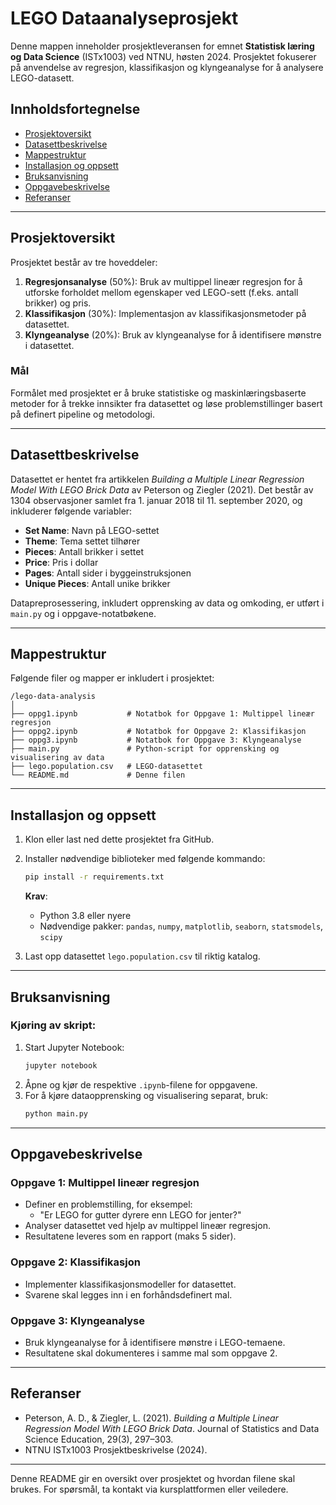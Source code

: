 
# LEGO Dataanalyseprosjekt

Denne mappen inneholder prosjektleveransen for emnet **Statistisk læring og Data Science** (ISTx1003) ved NTNU, høsten 2024. Prosjektet fokuserer på anvendelse av regresjon, klassifikasjon og klyngeanalyse for å analysere LEGO-datasett.

## Innholdsfortegnelse
- [Prosjektoversikt](#prosjektoversikt)
- [Datasettbeskrivelse](#datasettbeskrivelse)
- [Mappestruktur](#mappestruktur)
- [Installasjon og oppsett](#installasjon-og-oppsett)
- [Bruksanvisning](#bruksanvisning)
- [Oppgavebeskrivelse](#oppgavebeskrivelse)
- [Referanser](#referanser)

---

## Prosjektoversikt
Prosjektet består av tre hoveddeler:
1. **Regresjonsanalyse** (50%): Bruk av multippel lineær regresjon for å utforske forholdet mellom egenskaper ved LEGO-sett (f.eks. antall brikker) og pris.
2. **Klassifikasjon** (30%): Implementasjon av klassifikasjonsmetoder på datasettet.
3. **Klyngeanalyse** (20%): Bruk av klyngeanalyse for å identifisere mønstre i datasettet.

### Mål
Formålet med prosjektet er å bruke statistiske og maskinlæringsbaserte metoder for å trekke innsikter fra datasettet og løse problemstillinger basert på definert pipeline og metodologi.

---

## Datasettbeskrivelse
Datasettet er hentet fra artikkelen *Building a Multiple Linear Regression Model With LEGO Brick Data* av Peterson og Ziegler (2021). Det består av 1304 observasjoner samlet fra 1. januar 2018 til 11. september 2020, og inkluderer følgende variabler:
- **Set Name**: Navn på LEGO-settet
- **Theme**: Tema settet tilhører
- **Pieces**: Antall brikker i settet
- **Price**: Pris i dollar
- **Pages**: Antall sider i byggeinstruksjonen
- **Unique Pieces**: Antall unike brikker

Datapreprosessering, inkludert opprensking av data og omkoding, er utført i `main.py` og i oppgave-notatbøkene.

---

## Mappestruktur
Følgende filer og mapper er inkludert i prosjektet:

```
/lego-data-analysis
│
├── oppg1.ipynb           # Notatbok for Oppgave 1: Multippel lineær regresjon
├── oppg2.ipynb           # Notatbok for Oppgave 2: Klassifikasjon
├── oppg3.ipynb           # Notatbok for Oppgave 3: Klyngeanalyse
├── main.py               # Python-script for opprensking og visualisering av data
├── lego.population.csv   # LEGO-datasettet
└── README.md             # Denne filen
```

---

## Installasjon og oppsett
1. Klon eller last ned dette prosjektet fra GitHub.
2. Installer nødvendige biblioteker med følgende kommando:
   ```bash
   pip install -r requirements.txt
   ```
   **Krav**:
   - Python 3.8 eller nyere
   - Nødvendige pakker: `pandas`, `numpy`, `matplotlib`, `seaborn`, `statsmodels`, `scipy`

3. Last opp datasettet `lego.population.csv` til riktig katalog.

---

## Bruksanvisning
### Kjøring av skript:
1. Start Jupyter Notebook:
   ```bash
   jupyter notebook
   ```
2. Åpne og kjør de respektive `.ipynb`-filene for oppgavene.
3. For å kjøre dataopprensking og visualisering separat, bruk:
   ```bash
   python main.py
   ```

---

## Oppgavebeskrivelse
### Oppgave 1: Multippel lineær regresjon
- Definer en problemstilling, for eksempel:
  - "Er LEGO for gutter dyrere enn LEGO for jenter?"
- Analyser datasettet ved hjelp av multippel lineær regresjon.
- Resultatene leveres som en rapport (maks 5 sider).

### Oppgave 2: Klassifikasjon
- Implementer klassifikasjonsmodeller for datasettet.
- Svarene skal legges inn i en forhåndsdefinert mal.

### Oppgave 3: Klyngeanalyse
- Bruk klyngeanalyse for å identifisere mønstre i LEGO-temaene.
- Resultatene skal dokumenteres i samme mal som oppgave 2.

---

## Referanser
- Peterson, A. D., & Ziegler, L. (2021). *Building a Multiple Linear Regression Model With LEGO Brick Data*. Journal of Statistics and Data Science Education, 29(3), 297–303.
- NTNU ISTx1003 Prosjektbeskrivelse (2024).

---

Denne README gir en oversikt over prosjektet og hvordan filene skal brukes. For spørsmål, ta kontakt via kursplattformen eller veiledere.
